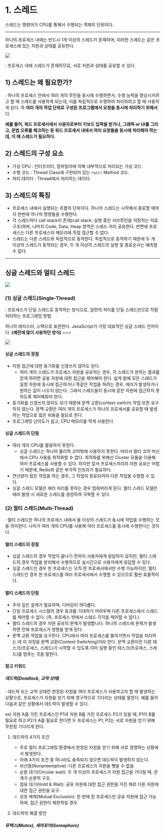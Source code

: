# 1. 스레드
스레드는 명령어가 CPU를 통해서 수행되는 객체의 단위이다.


---

하나의 프로세스 내에는 반드시 1개 이상의  스레드가 존재하며, 이러한 스레드는 같은 프로세스에 있는 자원과 상태를 공유한다.


![](https://i.imgur.com/hvSIQeZ.png)

: 프로세스 내에 스레드가 존재하므로, 서로 자원과 상태를 공유할 수 있다.

## 1) 스레드는 왜 필요한가?
: 하나의 프로세스 안에서 여러 개의 루틴을 동시에 수행하면서, 수행 능력을 향상시키려고 할 때 스레드를 사용하게 되는데, 이를 독립적으로 수행하여 처리하려고 할 때 사용하게 된다. 즉 **여러 개의 작업 단위로 구성된 프로그램에서 요청을 동시에 처리하기 위해서**다.


**예를 들어, 워드 프로세서에서 사용자로부터 키보드 입력을 받거나, 그래픽 or UI를 그리고, 문법 오류를 체크하는 등 워드 프로세서 내에서 여러 요청들을 동시에 처리해야 하는데, 이 때 스레드가 필요하다.**


## 2) 스레드의 구성 요소
- 가상 CPU : 인터프리터, 컴파일러에 의해 내부적으로 처리되는 가상 코드.
- 수행 코드 : Thread Class에 구현되어 있는 `run()` Method 코드.
- 처리 데이터 : Thread에서 처리하는 데이터.


## 3) 스레드의 특징

- 프로세스 내에서 실행되는 흐름의 단위이다. 하나의 스레드는 시작해서 종료할 때까지 한번에 하나씩 명령들을 수행한다.
- 각 스레드마다 call stack이 존재(call stack: 실행 중인 서브루틴을 저장하는 자료 구조)하며, 나머지 Code, Data, Heap 영역은 스레드 끼리 공유한다. 반면에 프로세스는 다른 프로세스의 메모리에 직접 접근할 수 없다.
- 스레드는 다른 스레드와 독립적으로 동작한다. 독립적으로 동작하기 때문에 두 개 이상의 스레드가 동작되는 경우, 두 개 이상의 스레드의 실행 및 종료순서는 예측할 수 없다.

---

## 싱글 스레드와 멀티 스레드

![](https://i.imgur.com/fm5ekSY.png)



### (1) 싱글 스레드(Single-Thread)
: 프로세스가 단일 스레드로 동작하는 방식으로, 일련의 처리를 단일 스레드만으로 직렬 처리하는 프로그래밍 방법

하나의 레지스터, 스택으로 표현한다. JavaScript가 가장 대표적인 싱글 스레드 언어이다.
**(예전에 많이 사용하던 방식)** ==> 


![](https://i.imgur.com/0msxuVz.png)


#### 싱글 스레드의 장점
- 자원 접근에 대한 동기화를 신경쓰지 않아도 된다.
	- 여러 개의 스레드가 프로세스 자원을 공유하는 경우, 각 스레드가 원하는 결과를 얻게 하려면 공용 자원에 대한 접근을 제어해야 한다. 쉽게 말해 모든 스레드가 일정 자원에 동시에 접근하거나 똑같은 작업을 하려는 경우, 에러가 발생하거나 원하는 값이 나오지 않는다. 그래서 스레드들이 동시에 같은 자원에 접근하지 못하도록 제어해줘야 한다.
- 동기화를 신경쓰지 않아도 되기 때문에 문맥 교환(context switch) 작업 또한 요구하지 않는다. 문맥 교환은 여러 개의 프로세스가 하나의 프로세서를 공유할 때 발생하는 작업으로 많은 비용을 필요로 한다.
- 프로그래밍 난이도가 쉽고, CPU 메모리를 적게 사용한다.

#### 싱글 스레드의 단점
- 여러 개의 CPU를 활용하지 못한다.
	- 싱글 스레드는 하나의 물리적 코어밖에 사용하지 못한다. 따라서 멀티 코어 머신에서 CPU 사용을 최적화할 수 없다. 최적화를 위해선 Cluster 모듈을 이용해 여러 프로세스를 사용할 수 있다. 하지만 앞서 프로세스끼리의 자원 공유는 어렵기 때문에, Redis와 같은 부가적 인프라가 필요하다.
- 연산량이 많은 작업을 하는 경우, 그 작업이 완료되어야 다른 작업을 수행할 수 있다.
- 싱글 스레드 모델은 에러 처리를 못하는 경우 멈춰버리게 된다. 멀티 스레드 모델은 에러 발생 시 새로운 스레드를 생성하여 극복할 수 있다.

### (2) 멀티 스레드(Multi-Thread)
: 멀티 스레드란 하나의 프로세스 내에서 둘 이상의 스레드가 동시에 작업을 수행하는 것을 의미한다. 나아가 여러 개의 CPU를 사용해 여러 프로세스를 동시에 수행한다는 것이다.




#### 멀티 스레드의 장점
- 싱글 스레드의 경우 작업이 끝나기 전까지 사용자에게 응답하지 않지만, 멀티 스레드의 경우 작업을 분리해서 수행하므로 실시간으로 사용자에게 응답할 수 있다.
- 싱글 스레드인 경우 한 프로세스는 오직 한 프로세서에서만 수행 가능하지만, 멀티 스레드인 경우 한 프로세스를 여러 프로세서에서 수행할 수 있으므로 훨씬 효율적이다.

#### 멀티 스레드의 단점
- 주의 깊은 설계가 필요하며, 디버깅이 까다롭다.
- 단일 프로세스 시스템의 경우 효과를 기대하기 어려우며 다른 프로세스에서 스레드를 제어할 수 없다. (즉, 프로세스 밖에서 스레드 각각을 제어할 수 없다.)
- 멀티 스레드의 경우 자원 공유의 문제가 발생합니다. 하나의 스레드에 문제가 발생하면 전체 프로세스가 영향을 받게 된다.
- 문맥 교환 작업을 요구한다. CPU에서 여러 프로세스를 돌아가면서 작업을 처리하는 데 이 과정을 문맥 교환(Context Switching)이라 한다. 문맥 교환이란 다른 태스크(프로세스, 스레드)가 시작할 수 있도록 이미 실행 중인 태스크(프로세스, 스레드)를 멈추는 것을 말한다.


#### 참고 키워드
##### 데드락(Deadlock, 교착 상태)
: 데드락 또는 교착 상태란 한정된 자원을 여러 프로세스가 사용하고자 할 때 발생하는 상황으로, 프로세스가 자원을 얻기 위해 영구적으로 기다리는 상태를 말한다. 예를 들어 다음과 같은 상황에서 데드락이 발생할 수 있다.

ex) 자원 A를 가진 프로세스인 P1과 자원 B를 가진 프로세스 P2가 있을 때, P1이 B를 필요로 하고 P2가 A를 필요로 한다면 두 프로세스는 P1, P2는 서로 자원을 얻기 위해 무한정 기다리게 된다.

1. 데드락의 4가지 조건
	- 주로 멀티 프로그래밍 환경에서 한정된 자원을 얻기 위해 서로 경쟁하는 상황에서 발생한다.
	- 아래 4가지 조건 중 하나라도 충족되지 않으면 데드락이 발생하지 않는다.
	- 비선점(Nonpreemptive): 다른 프로세스의 자원을 뺏을 수 없음
	- 순환 대기(Circular wait): 두 개 이상의 프로세스가 자원 접근을 기다릴 때, 관계가 순환적 구조.
	- 점유 대기(Hold & Wait): 공유 자원에 대한 접근 권한을 가진 채로 다른 자원에 대한 접근 권한을 요구.
	- 상호 배제(Mutual Exclusion): 한 번에 한 프로세스만 공유 자원에 접근 가능하며, 접근 권한이 제한적일 경우.

2. 데드락의 해결 방안


##### 뮤텍스(Mutex), 세마포어(Semaphore)


